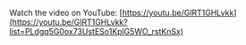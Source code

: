 Watch the video on YouTube: [https://youtu.be/GlRT1GHLvkk](https://youtu.be/GlRT1GHLvkk?list=PLdgq5G0ox73UstESo1KplG5WO_rstKnSx)